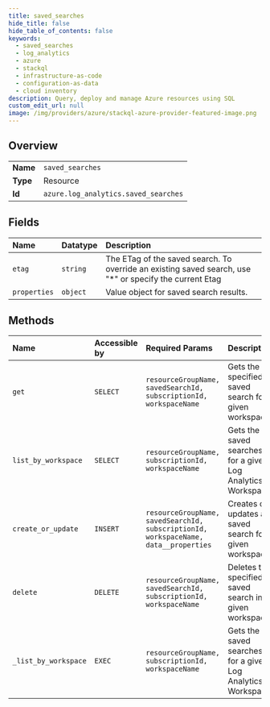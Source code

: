 ```yaml
---
title: saved_searches
hide_title: false
hide_table_of_contents: false
keywords:
  - saved_searches
  - log_analytics
  - azure    
  - stackql
  - infrastructure-as-code
  - configuration-as-data
  - cloud inventory
description: Query, deploy and manage Azure resources using SQL
custom_edit_url: null
image: /img/providers/azure/stackql-azure-provider-featured-image.png
---
```

  
    

## Overview
<table><tbody>
<tr><td><b>Name</b></td><td><code>saved_searches</code></td></tr>
<tr><td><b>Type</b></td><td>Resource</td></tr>
<tr><td><b>Id</b></td><td><code>azure.log_analytics.saved_searches</code></td></tr>
</tbody></table>

## Fields
| Name | Datatype | Description |
|:-----|:---------|:------------|
| `etag` | `string` | The ETag of the saved search. To override an existing saved search, use "*" or specify the current Etag |
| `properties` | `object` | Value object for saved search results. |
## Methods
| Name | Accessible by | Required Params | Description |
|:-----|:--------------|:----------------|:------------|
| `get` | `SELECT` | `resourceGroupName, savedSearchId, subscriptionId, workspaceName` | Gets the specified saved search for a given workspace. |
| `list_by_workspace` | `SELECT` | `resourceGroupName, subscriptionId, workspaceName` | Gets the saved searches for a given Log Analytics Workspace |
| `create_or_update` | `INSERT` | `resourceGroupName, savedSearchId, subscriptionId, workspaceName, data__properties` | Creates or updates a saved search for a given workspace. |
| `delete` | `DELETE` | `resourceGroupName, savedSearchId, subscriptionId, workspaceName` | Deletes the specified saved search in a given workspace. |
| `_list_by_workspace` | `EXEC` | `resourceGroupName, subscriptionId, workspaceName` | Gets the saved searches for a given Log Analytics Workspace |

